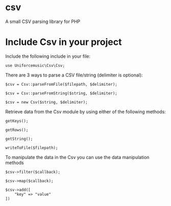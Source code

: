 # csv
A small CSV parsing library for PHP

# Include Csv in your project
Include the following include in your file:
```
use Uniforcemusic\Csv\Csv;
```

There are 3 ways to parse a CSV file/string (delimiter is optional):
```
$csv = Csv::parseFromFile($filepath, $delimiter);

$csv = Csv::parseFromString($string, $delimiter);

$csv = new Csv($string, $delimiter);
```

Retrieve data from the Csv module by using either of the following methods:
```
getKeys();

getRows();

getString();

writeToFile($filepath);
```

To manipulate the data in the Csv you can use the data manipulation methods
```
$csv->filter($callback);

$csv->map($callback);

$csv->add([
    "key" => "value"
])
```